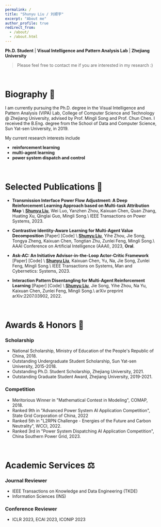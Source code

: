 ```yaml
---
permalink: /
title: "Shunyu Liu / 刘顺宇"
excerpt: "About me"
author_profile: true
redirect_from: 
  - /about/
  - /about.html
---
```


**Ph.D. Student** \| **Visual Intelligence and Pattern Analysis Lab** \| **Zhejiang University**

> Please feel free to contact me if you are interested in my research :)

<br>


Biography 🌟 
======


I am currently pursuing the Ph.D. degree in the <a href="https://www.vipazoo.cn/" target="_blank" style="text-decoration: none">Visual Intelligence and Pattern Analysis (VIPA) Lab</a>, College of Computer Science and Technology @ <a href="https://www.zju.edu.cn/english/" target="_blank" style="text-decoration: none">Zhejiang University</a>, advised by Prof. <a href="https://person.zju.edu.cn/en/msong" target="_blank" style="text-decoration: none">Mingli Song</a> and Prof. <a href="https://person.zju.edu.cn/en/0082004" target="_blank" style="text-decoration: none">Chun Chen</a>. I received the B.Eng. degree from the School of Data and Computer Science, <a href="https://www.sysu.edu.cn/sysuen/" target="_blank" style="text-decoration: none">Sun Yat-sen University</a>, in 2019. 

My current research interests include 
- **reinforcement learning**
- **multi-agent learning**
- **power system dispatch and control**

<br>

Selected Publications 📝 
======


- **Transmission Interface Power Flow Adjustment: A Deep Reinforcement Learning Approach based on Multi-task Attribution Map** \\
  **<u>Shunyu Liu</u>**, Wei Luo, Yanzhen Zhou, Kaixuan Chen, Quan Zhang, Huating Xu, Qinglai Guo, Mingli Song.\\
  IEEE Transactions on Power Systems, 2023.

- **Contrastive Identity-Aware Learning for Multi-Agent Value Decomposition** <a href="https://arxiv.org/abs/2211.12712" target="_blank" style="text-decoration: none">\[Paper\]</a> <a href="https://github.com/liushunyu/CIA" target="_blank" style="text-decoration: none">\[Code\]</a> \\
  **<u>Shunyu Liu</u>**, Yihe Zhou, Jie Song, Tongya Zheng, Kaixuan Chen, Tongtian Zhu, Zunlei Feng, Mingli Song.\\
  AAAI Conference on Artificial Intelligence (AAAI), 2023, **Oral**.

- **Ask-AC: An Initiative Advisor-in-the-Loop Actor-Critic Framework** <a href="https://arxiv.org/abs/2207.01955" target="_blank" style="text-decoration: none">\[Paper\]</a> <a href="https://github.com/liushunyu/Ask-AC" target="_blank" style="text-decoration: none">\[Code\]</a> \\
  **<u>Shunyu Liu</u>**, Kaixuan Chen, Yu, Na, Jie Song, Zunlei Feng, Mingli Song.\\
  IEEE Transactions on Systems, Man and Cybernetics: Systems, 2023.

- **Interaction Pattern Disentangling for Multi-Agent Reinforcement Learning** <a href="https://arxiv.org/abs/2207.03902" target="_blank" style="text-decoration: none">\[Paper\]</a> <a href="https://github.com/liushunyu/OPT" target="_blank" style="text-decoration: none">\[Code\]</a> \\
  **<u>Shunyu Liu</u>**, Jie Song, Yihe Zhou, Na Yu, Kaixuan Chen, Zunlei Feng, Mingli Song.\\
  arXiv preprint arXiv:2207.03902, 2022. 


<br>

Awards & Honors 🎯 
======

### Scholarship
  - National Scholarship, Ministry of Education of the People's Republic of China, 2018.
  - Outstanding Undergraduate Student Scholarship, Sun Yat-sen University, 2015-2018.
  - Outstanding Ph.D. Student Scholarship, Zhejiang University, 2021.
  - Outstanding Graduate Student Award, Zhejiang University, 2019-2021.

### Competition
  - Meritorious Winner in "Mathematical Contest in Modeling", COMAP, 2018.
  - Ranked 9th in "Advanced Power System AI Application Competition", State Grid Corporation of China, 2022
  - Ranked 5th in "L2RPN Challenge - Energies of the Future and Carbon Neutrality", WCCI, 2022.
  - Ranked 3rd in "Power System Dispatching AI Application Competition", China Southern Power Grid, 2023.

<br>

Academic Services ⚖️ 
======


### Journal Reviewer
  - IEEE Transactions on Knowledge and Data Engineering (TKDE)
  - Information Sciences (INS)

### Conference Reviewer
  - ICLR 2023, ECAI 2023, ICONIP 2023

